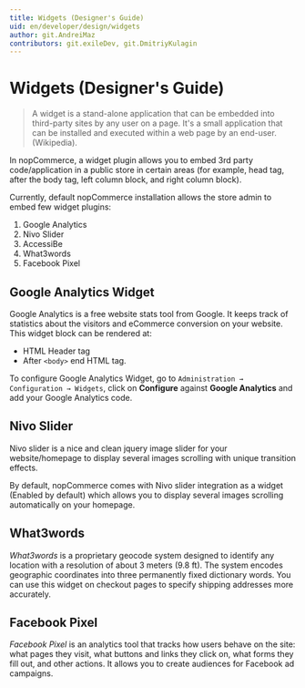 ```yaml
---
title: Widgets (Designer's Guide)
uid: en/developer/design/widgets
author: git.AndreiMaz
contributors: git.exileDev, git.DmitriyKulagin
---
```


# Widgets (Designer's Guide)

> A widget is a stand-alone application that can be embedded into third-party sites by any user on a page. It's a small application that can be installed and executed within a web page by an end-user. (Wikipedia).

In nopCommerce, a widget plugin allows you to embed 3rd party code/application in a public store in certain areas (for example, head tag, after the body tag, left column block, and right column block).

Currently, default nopCommerce installation allows the store admin to embed few widget plugins:

1. Google Analytics
1. Nivo Slider
1. AccessiBe
1. What3words
1. Facebook Pixel

## Google Analytics Widget

Google Analytics is a free website stats tool from Google. It keeps track of statistics about the visitors and eCommerce conversion on your website. This widget block can be rendered at:

* HTML Header tag
* After `<body>` end HTML tag.

To configure Google Analytics Widget, go to `Administration → Configuration → Widgets`, click on **Configure** against **Google Analytics** and add your Google Analytics code.

## Nivo Slider

Nivo slider is a nice and clean jquery image slider for your website/homepage to display several images scrolling with unique transition effects.

By default, nopCommerce comes with Nivo slider integration as a widget (Enabled by default) which allows you to display several images scrolling automatically on your homepage.

## What3words

*What3words* is a proprietary geocode system designed to identify any location with a resolution of about 3 meters (9.8 ft). The system encodes geographic coordinates into three permanently fixed dictionary words. You can use this widget on checkout pages to specify shipping addresses more accurately.

## Facebook Pixel

*Facebook Pixel* is an analytics tool that tracks how users behave on the site: what pages they visit, what buttons and links they click on, what forms they fill out, and other actions. It allows you to create audiences for Facebook ad campaigns.
